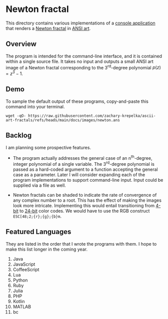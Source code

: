 # Newton fractal

<!--
	FILENAME: README.md
	AUTHOR: Zachary Krepelka
	DATE: Friday, February 21st, 2025
	PATH: ascii-art-fractals/newton/README.md
	ABOUT: a project for the exploration of programming languages
	ORIGIN: https://github.com/zachary-krepelka/ascii-art-fractals.git
	UPDATED: Sunday, February 23rd, 2025 at 3:26 AM
-->

This directory contains various implementations of a [console application][1]
that renders a [Newton fractal][2] in [ANSI art][3].

## Overview

The program is intended for the command-line interface, and it is contained
within a single source file.  It takes no input and outputs a small ANSI art
image of a Newton fractal corresponding to the 3<sup>rd</sup>-degree polynomial
$p(z) = z^3 - 1$.

## Demo

To sample the default output of these programs, copy-and-paste this command into
your terminal.

```
wget -qO- https://raw.githubusercontent.com/zachary-krepelka/ascii-art-fractals/refs/heads/main/docs/images/newton.ans
```

## Backlog

I am planning some prospective features.

  * The program actually addresses the general case of an n<sup>th</sup>-degree,
    integer polynomial of a single variable.  The 3<sup>rd</sup>-degree
    polynomial is passed as a hard-coded argument to a function accepting the
    general case as a parameter.  Later I will consider expanding each of the
    program implementations to support command-line input.  Input could be
    supplied via a file as well.

  * Newton fractals can be shaded to indicate the rate of convergence of any
    complex number to a root.  This has the effect of making the images look
    more intricate.  Implementing this would entail transitioning from
    [4-bit][4] to [24-bit][5] color codes.  We would have to use the RGB
    construct `ESC[48;2;{r};{g};{b}m`.

## Featured Languages

They are listed in the order that I wrote the programs with them.  I hope to
make this list longer in the coming year.

 1. Java
 2. JavaScript
 3. CoffeeScript
 4. Lua
 5. Python
 6. Ruby
 7. Julia
 8. PHP
 9. Kotlin
10. MATLAB
11. bc

[1]: https://en.wikipedia.org/wiki/Console_application
[2]: https://en.wikipedia.org/wiki/Newton_fractal
[3]: https://en.wikipedia.org/wiki/ANSI_art
[4]: https://en.wikipedia.org/wiki/ANSI_escape_code#3-bit_and_4-bit
[5]: https://en.wikipedia.org/wiki/ANSI_escape_code#24-bit
